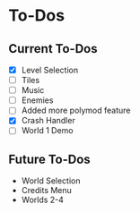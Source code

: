 # To-Dos
## Current To-Dos
* [X] Level Selection
* [ ] Tiles
* [ ] Music
* [ ] Enemies
* [ ] Added more polymod feature
* [X] Crash Handler
* [ ] World 1 Demo

## Future To-Dos
* World Selection
* Credits Menu
* Worlds 2-4